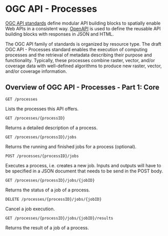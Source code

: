 # OGC API - Processes

[OGC API standards](https://ogcapi.ogc.org/) define modular API building blocks to spatially enable Web APIs
in a consistent way. [OpenAPI](http://openapis.org) is used to define the reusable
API building blocks with responses in JSON and HTML.

The OGC API family of standards is organized by resource type. The draft OGC API - Processes standard enables the execution of computing processes and the retrieval of metadata describing their purpose and functionality. Typically, these processes combine raster, vector, and/or coverage data with well-defined algorithms to produce new raster, vector, and/or coverage information.

## Overview of OGC API - Processes - Part 1: Core

```
GET /processes
```

Lists the processes this API offers.

```
GET /processes/{processID}
```

Returns a detailed description of a process.

```
GET /processes/{processID}/jobs
```

Returns the running and finished jobs for a process (optional).

```
POST /processes/{processID}/jobs
```
Executes a process, i.e. creates a new job. Inputs and outputs will have to be specified in a JSON document that needs to be send in the POST body.

```
GET /processes/{processID}/jobs/{jobID}
```

Returns the status of a job of a process.

```
DELETE /processes/{processID}/jobs/{jobID}
```

Cancel a job execution.

```
GET /processes/{processID}/jobs/{jobID}/results
```
Returns the result of a job of a process.
